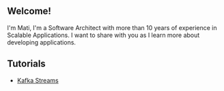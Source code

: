 ## Welcome!
I'm Mati, I'm a Software Architect with more than 10 years of experience in Scalable Applications. I want to share with you as I learn more about developing applications.

## Tutorials
* [Kafka Streams](tutorials/kafka-streams/kafka-streams.md)
